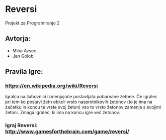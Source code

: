# Reversi
 Projekt za Programiranje 2
## Avtorja: 
+ Miha Avsec
+ Jan Golob

## Pravila Igre:
### https://en.wikipedia.org/wiki/Reversi
 Igralca na šahovnici izmenjujoče postavljata pobarvane žetone. Če igralec pri tem ko postavi žetn obkoli vrsto nasprotnikovih žetonov (to je ima na začetku in koncu te vrste svoj žeton) vso to vrsto žetonov zamenja s svojimi žetoni. Zmaga igralec, ki ima na koncu igre več žetonov.

### Igraj Reversi: http://www.gamesforthebrain.com/game/reversi/
